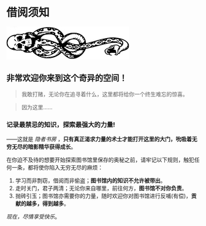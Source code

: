 # 借阅须知

![黑魔标记](amWiki/images/logo.jpg "黑魔标记")  

## 非常欢迎你来到这个奇异的空间！

>我敢打赌，无论你在追寻着什么，这里都将给你一个终生难忘的惊喜。

>因为这里……

### 记录最禁忌的知识，探索最强大的力量!
——这就是 *隐者书房* ，**只有真正渴求力量的术士才能打开这里的大门，吮吸着无穷无尽的暗影精华获得成长**。

在你迫不及待的想要开始探索图书馆里保存的奥秘之前，请牢记以下规则，触犯任何一条，都将使你陷入无穷无尽的麻烦：

1. 学习而非剽窃，借阅而非偷盗；**图书馆内的知识不允许被带出**。
2. 走时关门，君子两清；无论你来自哪里，前往何方，**图书馆不对你负责**。
3. 抛砖引玉；图书馆亦需要你的力量，随时欢迎你对图书馆进行反哺(有偿)，**贡献的越多，得到越多**。

*现在，尽情享受快乐*。